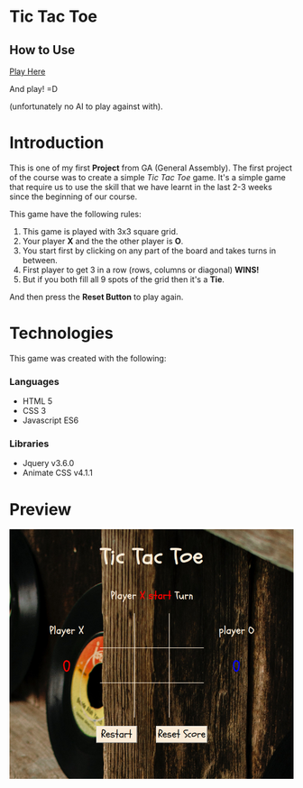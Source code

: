 
# Tic Tac Toe

## How to Use 

[Play Here](https://dkdam.github.io/project0/)

And play! =D

(unfortunately no AI to play against with).

# Introduction

This is one of my first **Project** from GA (General Assembly). The first project of the course was to create a simple _Tic Tac Toe_ game. It's a simple game that require us to use the skill that we have learnt in the last 2-3 weeks since the beginning of our course. 

This game have the following rules:

1. This game is played with 3x3 square grid.
2. Your player **X** and the the other player is **O**.
3. You start first by clicking on any part of the board and takes turns in between.
4. First player to get 3 in a row (rows, columns or diagonal) **WINS!** 
5. But if you both fill all 9 spots of the grid then it's a **Tie**.

And then press the **Reset Button** to play again.

# Technologies

This game was created with the following:

### Languages
- HTML 5
- CSS 3
- Javascript ES6

### Libraries
- Jquery v3.6.0
- Animate CSS v4.1.1

# Preview

![preview](/img/Screenshot-2022-07-17-21-19-59.png)
